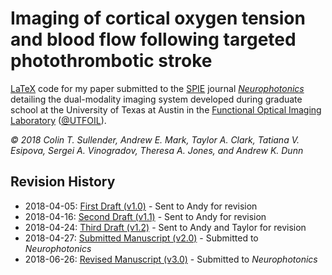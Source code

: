 # Imaging of cortical oxygen tension and blood flow following targeted photothrombotic stroke

[LaTeX](https://foil.bme.utexas.edu/) code for my paper submitted to the [SPIE](https://spie.org/) journal [_Neurophotonics_](https://www.spiedigitallibrary.org/journals/neurophotonics) detailing the dual-modality imaging system developed during graduate school at the University of Texas at Austin in the [Functional Optical Imaging Laboratory](http://foil.bme.utexas.edu/) ([@UTFOIL](https://github.com/utfoil)).

_© 2018 Colin T. Sullender, Andrew E. Mark, Taylor A. Clark, Tatiana V. Esipova, Sergei A. Vinogradov, Theresa A. Jones, and Andrew K. Dunn_

## Revision History

* 2018-04-05: [First Draft (v1.0)](https://github.com/shiruken/chronic-imaging-of-cortical-oxygen-tension-and-blood-flow-after-targeted-vascular-occlusion/files/1881921/article.pdf) - Sent to Andy for revision
* 2018-04-16: [Second Draft (v1.1)](https://github.com/shiruken/chronic-imaging-of-cortical-oxygen-tension-and-blood-flow-after-targeted-vascular-occlusion/files/1917847/article.pdf) - Sent to Andy for revision
* 2018-04-24: [Third Draft (v1.2)](https://github.com/shiruken/chronic-imaging-of-cortical-oxygen-tension-and-blood-flow-after-targeted-vascular-occlusion/files/1944414/article.pdf) - Sent to Andy and Taylor for revision
* 2018-04-27: [Submitted Manuscript (v2.0)](https://github.com/shiruken/chronic-imaging-of-cortical-oxygen-tension-and-blood-flow-after-targeted-vascular-occlusion/files/1956802/article.pdf) - Submitted to _Neurophotonics_
* 2018-06-26: [Revised Manuscript (v3.0)](https://github.com/shiruken/imaging-of-cortical-oxygen-tension-and-blood-flow-following-targeted-photothrombotic-stroke/files/2139126/article.pdf) - Submitted to _Neurophotonics_
